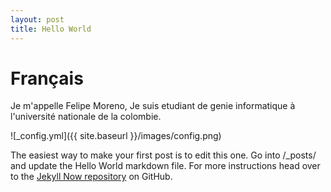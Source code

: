 ```yaml
---
layout: post
title: Hello World
---
```


<h1>Français</h1>

Je m'appelle Felipe Moreno, Je suis etudiant de genie informatique à l'université nationale de la colombie.

![_config.yml]({{ site.baseurl }}/images/config.png)

The easiest way to make your first post is to edit this one. Go into /_posts/ and update the Hello World markdown file. For more instructions head over to the [Jekyll Now repository](https://github.com/barryclark/jekyll-now) on GitHub.
